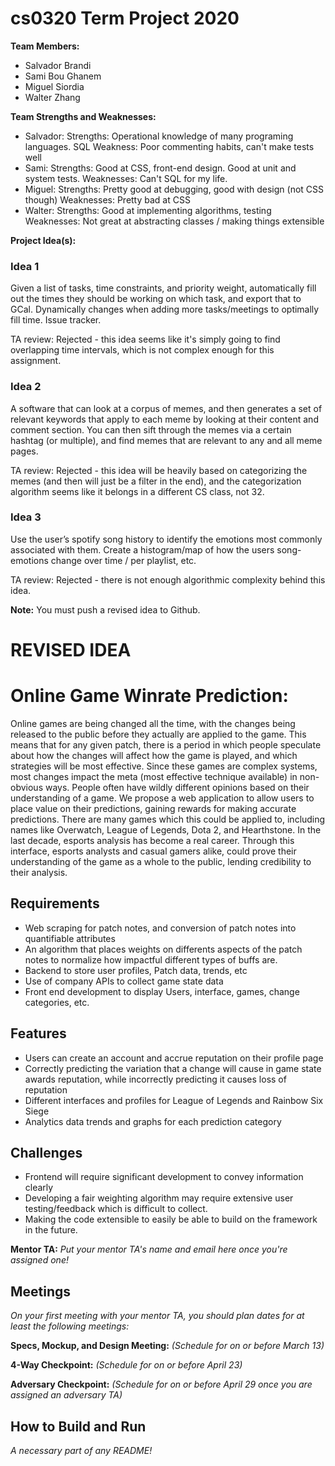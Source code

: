 # cs0320 Term Project 2020

**Team Members:**
* Salvador Brandi
* Sami Bou Ghanem
* Miguel Siordia
* Walter Zhang

**Team Strengths and Weaknesses:**
* Salvador: 
  Strengths: Operational knowledge of many programing languages. SQL 
  Weakness: Poor commenting habits, can't make tests well
* Sami:
  Strengths: Good at CSS, front-end design. Good at unit and system tests.
  Weaknesses: Can't SQL for my life. 
* Miguel:
  Strengths: Pretty good at debugging, good with design (not CSS though)
  Weaknesses: Pretty bad at CSS
* Walter:
  Strengths: Good at implementing algorithms, testing
  Weaknesses: Not great at abstracting classes / making things extensible


**Project Idea(s):**
### Idea 1 
Given a list of tasks, time constraints, and priority weight, automatically fill out the times they should be working on which task, and export that to GCal. Dynamically changes when adding more tasks/meetings to optimally fill time. 
Issue tracker.

TA review: Rejected - this idea seems like it's simply going to find overlapping time intervals, which is not complex enough for this assignment. 


### Idea 2
A software that can look at a corpus of memes, and then generates a set of relevant keywords that apply to each meme by looking at their content and comment section. You can then sift through the memes via a certain hashtag (or multiple), and find memes that are relevant to any and all meme pages.

TA review: Rejected - this idea will be heavily based on categorizing the memes (and then will just be a filter in the end), and the categorization algorithm seems like it belongs in a different CS class, not 32.


### Idea 3
Use the user’s spotify song history to identify the emotions most commonly associated with them. Create a histogram/map of how the users song-emotions change over time / per playlist, etc. 

TA review: Rejected - there is not enough algorithmic complexity behind this idea.

**Note:** You must push a revised idea to Github.

# REVISED IDEA

# Online Game Winrate Prediction:

Online games are being changed all the time, with the changes being released to the public before they actually are applied to the game. This means that for any given patch, there is a period in which people speculate about how the changes will affect how the game is played, and which strategies will be most effective. Since these games are complex systems, most changes impact the meta (most effective technique available) in non-obvious ways. People often have wildly different opinions based on their understanding of a game. We propose a web application to allow users to place value on their predictions, gaining rewards for making accurate predictions. There are many games which this could be applied to, including names like Overwatch, League of Legends, Dota 2, and Hearthstone. In the last decade, esports analysis has become a real career. Through this interface,  esports analysts and casual gamers alike, could prove their understanding of the game as a whole to the public, lending credibility to their analysis. 

## Requirements
* Web scraping for patch notes, and conversion of patch notes into quantifiable attributes
* An algorithm that places weights on differents aspects of the patch notes to normalize how impactful different types of buffs are. 
* Backend to store user profiles, Patch data, trends, etc
* Use of company APIs to collect game state data
* Front end development to display Users, interface, games, change categories, etc. 

## Features 
* Users can create an account and accrue reputation on their profile page
* Correctly predicting the variation that a change will cause in game state awards reputation, while incorrectly predicting it causes loss of reputation
* Different interfaces and profiles for League of Legends and Rainbow Six Siege
* Analytics data trends and graphs for each prediction category


## Challenges
* Frontend will require significant development to convey information clearly
* Developing a fair weighting algorithm may require extensive user testing/feedback which is difficult to collect. 
* Making the code extensible to easily be able to build on the framework in the future. 


**Mentor TA:** _Put your mentor TA's name and email here once you're assigned one!_

## Meetings
_On your first meeting with your mentor TA, you should plan dates for at least the following meetings:_

**Specs, Mockup, and Design Meeting:** _(Schedule for on or before March 13)_

**4-Way Checkpoint:** _(Schedule for on or before April 23)_

**Adversary Checkpoint:** _(Schedule for on or before April 29 once you are assigned an adversary TA)_

## How to Build and Run
_A necessary part of any README!_
